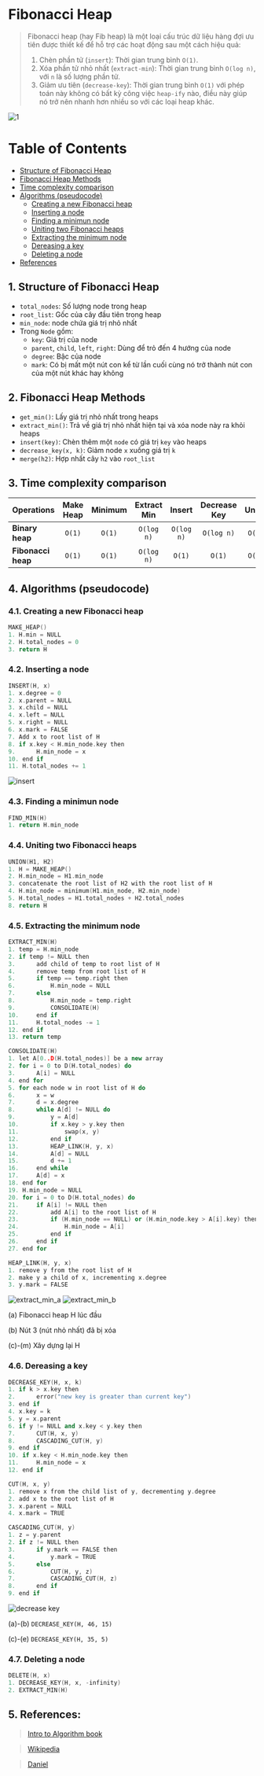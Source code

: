 # Fibonacci Heap

> Fibonacci heap (hay Fib heap) là một loại cấu trúc dữ liệu hàng đợi ưu tiên được thiết kế để hỗ trợ các hoạt động sau một cách hiệu quả:
> 1. Chèn phần tử (`insert`): Thời gian trung bình `O(1)`.
> 2. Xóa phần tử nhỏ nhất (`extract-min`): Thời gian trung bình `O(log n)`, với `n` là số lượng phần tử.
> 3. Giảm ưu tiên (`decrease-key`): Thời gian trung bình `O(1)` với phép toán này không có bất kỳ công việc `heap-ify` nào, điều này giúp nó trở nên nhanh hơn nhiều so với các loại heap khác.

![1](https://github.com/TrunkiEnqark/Algorithms/assets/89256879/0556acc5-6b06-4442-b7b3-03aa1338cffa)

# Table of Contents

<!-- vscode-markdown-toc -->
* [Structure of Fibonacci Heap](#StructureofFibonacciHeap)
* [Fibonacci Heap Methods](#FibonacciHeapMethods)
* [Time complexity comparison](#Timecomplexitycomparison)
* [Algorithms (pseudocode)](#Algorithmspseudocode)
	* [Creating a new Fibonacci heap](#CreatinganewFibonacciheap)
	* [Inserting a node](#Insertinganode)
	* [Finding a minimun node](#Findingaminimunnode)
	* [Uniting two Fibonacci heaps](#UnitingtwoFibonacciheaps)
	* [Extracting the minimum node](#Extractingtheminimumnode)
	* [Dereasing a key](#Dereasingakey)
	* [Deleting a node](#Deletinganode)
* [References](#References)

##  1. <a name='StructureofFibonacciHeap'></a>Structure of Fibonacci Heap
- `total_nodes`: Số lượng node trong heap
- `root_list`: Gốc của cây đầu tiên trong heap
- `min_node`: node chứa giá trị nhỏ nhất
- Trong `Node` gồm:
    - `key`: Giá trị của node
    - `parent`, `child`, `left`, `right`: Dùng để trỏ đến 4 hướng của node 
    - `degree`: Bậc của node
    - `mark`: Có bị mất một nút con kể từ lần cuối cùng nó trở thành nút con của một nút khác hay không

##  2. <a name='FibonacciHeapMethods'></a>Fibonacci Heap Methods
- `get_min()`: Lấy giá trị nhỏ nhất trong heaps
- `extract_min()`: Trả về giá trị nhỏ nhất hiện tại và xóa node này ra khỏi heaps
- `insert(key)`: Chèn thêm một `node` có giá trị `key` vào heaps
- `decrease_key(x, k)`: Giảm node `x` xuống giá trị `k`  
- `merge(h2)`: Hợp nhất cây `h2` vào `root_list`

##  3. <a name='Timecomplexitycomparison'></a>Time complexity comparison
|Operations          | Make Heap | Minimum  | Extract Min | Insert      | Decrease Key | Union    |
|:-------------------|:---------:|:--------:|:-----------:|:-----------:|:------------:|:--------:|
|**Binary heap**     |`O(1)`     |`O(1)`    |`O(log n)`   | `O(log n)`  |`O(log n)`    |`O(n)`    |  
|**Fibonacci heap**  |`O(1)`     |`O(1)`    |`O(log n)`   | `O(1)`      |`O(1)`        |`O(1)`    | 

##  4. <a name='Algorithmspseudocode'></a>Algorithms (pseudocode)

###  4.1. <a name='CreatinganewFibonacciheap'></a>Creating a new Fibonacci heap

```cpp
MAKE_HEAP()
1. H.min = NULL
2. H.total_nodes = 0
3. return H
```

###  4.2. <a name='Insertinganode'></a>Inserting a node

```cpp
INSERT(H, x)
1. x.degree = 0
2. x.parent = NULL
3. x.child = NULL
4. x.left = NULL
5. x.right = NULL
6. x.mark = FALSE
7. Add x to root list of H
8. if x.key < H.min_node.key then
9.      H.min_node = x
10. end if
11. H.total_nodes += 1
```

![insert](https://github.com/TrunkiEnqark/Algorithms/assets/89256879/909b75da-dc0d-4139-b732-028deca370b2)

###  4.3. <a name='Findingaminimunnode'></a>Finding a minimun node

```cpp
FIND_MIN(H)
1. return H.min_node
```

###  4.4. <a name='UnitingtwoFibonacciheaps'></a>Uniting two Fibonacci heaps

```cpp
UNION(H1, H2)
1. H = MAKE_HEAP()
2. H.min_node = H1.min_node
3. concatenate the root list of H2 with the root list of H
4. H.min_node = minimum(H1.min_node, H2.min_node)
5. H.total_nodes = H1.total_nodes + H2.total_nodes
8. return H
```

###  4.5. <a name='Extractingtheminimumnode'></a>Extracting the minimum node

```cpp
EXTRACT_MIN(H)
1. temp = H.min_node
2. if temp != NULL then
3.      add child of temp to root list of H
4.      remove temp from root list of H
5.      if temp == temp.right then
6.          H.min_node = NULL
7.      else 
8.          H.min_node = temp.right
9.          CONSOLIDATE(H)
10.     end if
11.     H.total_nodes -= 1
12. end if
13. return temp
```

```cpp
CONSOLIDATE(H)
1. let A[0..D(H.total_nodes)] be a new array
2. for i = 0 to D(H.total_nodes) do
3.      A[i] = NULL
4. end for
5. for each node w in root list of H do
6.      x = w
7.      d = x.degree
8.      while A[d] != NULL do
9.          y = A[d]
10.         if x.key > y.key then
11.             swap(x, y)
12.         end if
13.         HEAP_LINK(H, y, x)
14.         A[d] = NULL
15.         d += 1
16.     end while
17.     A[d] = x
18. end for
19. H.min_node = NULL
20. for i = 0 to D(H.total_nodes) do
21.     if A[i] != NULL then
22.         add A[i] to the root list of H
23.         if (H.min_node == NULL) or (H.min_node.key > A[i].key) then
24.             H.min_node = A[i]
25.         end if
26.     end if
27. end for
```

```cpp
HEAP_LINK(H, y, x)
1. remove y from the root list of H
2. make y a child of x, incrementing x.degree
3. y.mark = FALSE
```

![extract_min_a](https://github.com/TrunkiEnqark/Algorithms/assets/89256879/fac6242d-1c65-4eda-aef8-6bbe634a136f)
![extract_min_b](https://github.com/TrunkiEnqark/Algorithms/assets/89256879/51417e7e-d7fa-4b3c-b51d-18d3e8b9c140)

(a) Fibonacci heap H lúc đầu

(b) Nút 3 (nút nhỏ nhất) đã bị xóa

(c)-(m) Xây dựng lại H

###  4.6. <a name='Dereasingakey'></a>Dereasing a key

```cpp
DECREASE_KEY(H, x, k)
1. if k > x.key then
2.      error("new key is greater than current key")
3. end if
4. x.key = k
5. y = x.parent
6. if y != NULL and x.key < y.key then
7.      CUT(H, x, y)
8.      CASCADING_CUT(H, y)
9. end if
10. if x.key < H.min_node.key then
11.     H.min_node = x
12. end if
```

```cpp
CUT(H, x, y)
1. remove x from the child list of y, decrementing y.degree
2. add x to the root list of H
3. x.parent = NULL
4. x.mark = TRUE
```

```cpp
CASCADING_CUT(H, y)
1. z = y.parent
2. if z != NULL then
3.      if y.mark == FALSE then
4.          y.mark = TRUE
5.      else 
6.          CUT(H, y, z)
7.          CASCADING_CUT(H, z)
8.      end if
9. end if
```

![decrease key](https://github.com/TrunkiEnqark/Algorithms/assets/89256879/854a99ca-0050-484b-bc93-6a5ef140c3ab)

(a)-(b) `DECREASE_KEY(H, 46, 15)`

(c)-(e) `DECREASE_KEY(H, 35, 5)`

###  4.7. <a name='Deletinganode'></a>Deleting a node
```cpp
DELETE(H, x)
1. DECREASE_KEY(H, x, -infinity)
2. EXTRACT_MIN(H)
```

##  5. <a name='References'></a>References:

> [Intro to Algorithm book](http://staff.ustc.edu.cn/~csli/graduate/algorithms/book6/chap21.htm)

> [Wikipedia](https://en.wikipedia.org/wiki/Fibonacci_heap)

> [Daniel](https://github.com/danielborowski/fibonacci-heap-python)